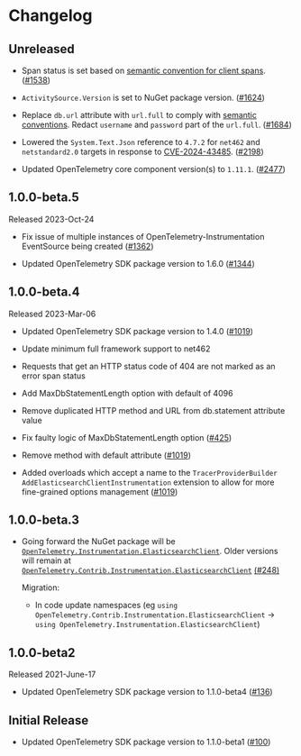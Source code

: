 # Changelog

## Unreleased

* Span status is set based on [semantic convention for client spans](https://github.com/open-telemetry/semantic-conventions/blob/v1.24.0/docs/http/http-spans.md#status).
  ([#1538](https://github.com/open-telemetry/opentelemetry-dotnet-contrib/pull/1538))

* `ActivitySource.Version` is set to NuGet package version.
  ([#1624](https://github.com/open-telemetry/opentelemetry-dotnet-contrib/pull/1624))

* Replace `db.url` attribute with `url.full` to comply with [semantic conventions](https://github.com/open-telemetry/semantic-conventions/blob/v1.25.0/docs/database/elasticsearch.md#attributes).
  Redact `username` and `password` part of the `url.full`.
  ([#1684](https://github.com/open-telemetry/opentelemetry-dotnet-contrib/pull/1684))

* Lowered the `System.Text.Json` reference to `4.7.2` for `net462` and
  `netstandard2.0` targets in response to
  [CVE-2024-43485](https://msrc.microsoft.com/update-guide/vulnerability/CVE-2024-43485).
  ([#2198](https://github.com/open-telemetry/opentelemetry-dotnet-contrib/pull/2198))

* Updated OpenTelemetry core component version(s) to `1.11.1`.
  ([#2477](https://github.com/open-telemetry/opentelemetry-dotnet-contrib/pull/2477))

## 1.0.0-beta.5

Released 2023-Oct-24

* Fix issue of multiple instances of OpenTelemetry-Instrumentation EventSource
  being created
  ([#1362](https://github.com/open-telemetry/opentelemetry-dotnet-contrib/pull/1362))

* Updated OpenTelemetry SDK package version to 1.6.0
  ([#1344](https://github.com/open-telemetry/opentelemetry-dotnet-contrib/pull/1344))

## 1.0.0-beta.4

Released 2023-Mar-06

* Updated OpenTelemetry SDK package version to 1.4.0
  ([#1019](https://github.com/open-telemetry/opentelemetry-dotnet-contrib/pull/1019))

* Update minimum full framework support to net462

* Requests that get an HTTP status code of 404 are not marked as an error span status

* Add MaxDbStatementLength option with default of 4096

* Remove duplicated HTTP method and URL from db.statement attribute value

* Fix faulty logic of MaxDbStatementLength option
  ([#425](https://github.com/open-telemetry/opentelemetry-dotnet-contrib/pull/425))

* Remove method with default attribute
  ([#1019](https://github.com/open-telemetry/opentelemetry-dotnet-contrib/pull/1019))

* Added overloads which accept a name to the `TracerProviderBuilder`
  `AddElasticsearchClientInstrumentation` extension to allow for more fine-grained
  options management
  ([#1019](https://github.com/open-telemetry/opentelemetry-dotnet-contrib/pull/1019))

## 1.0.0-beta.3

* Going forward the NuGet package will be
  [`OpenTelemetry.Instrumentation.ElasticsearchClient`](https://www.nuget.org/packages/OpenTelemetry.Instrumentation.ElasticsearchClient).
  Older versions will remain at
  [`OpenTelemetry.Contrib.Instrumentation.ElasticsearchClient`](https://www.nuget.org/packages/OpenTelemetry.Contrib.Instrumentation.ElasticsearchClient)
  [(#248)](https://github.com/open-telemetry/opentelemetry-dotnet-contrib/pull/248)

  Migration:

  * In code update namespaces (eg `using
    OpenTelemetry.Contrib.Instrumentation.ElasticsearchClient` -> `using
    OpenTelemetry.Instrumentation.ElasticsearchClient`)

## 1.0.0-beta2

Released 2021-June-17

* Updated OpenTelemetry SDK package version to 1.1.0-beta4
  ([#136](https://github.com/open-telemetry/opentelemetry-dotnet-contrib/pull/136))

## Initial Release

* Updated OpenTelemetry SDK package version to 1.1.0-beta1
  ([#100](https://github.com/open-telemetry/opentelemetry-dotnet-contrib/pull/100))
